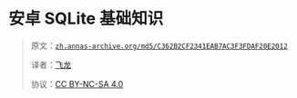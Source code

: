 # 安卓 SQLite 基础知识

> 原文：[`zh.annas-archive.org/md5/C362B2CF2341EAB7AC3F3FDAF20E2012`](https://zh.annas-archive.org/md5/C362B2CF2341EAB7AC3F3FDAF20E2012)
> 
> 译者：[飞龙](https://github.com/wizardforcel)
> 
> 协议：[CC BY-NC-SA 4.0](http://creativecommons.org/licenses/by-nc-sa/4.0/)